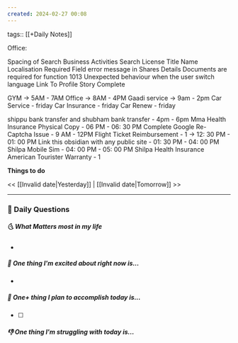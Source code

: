```yaml
---
created: 2024-02-27 00:08
---
```


tags:: [[+Daily Notes]]

Office:

Spacing of Search Business Activities
Search License Title Name
Localisation
Required Field error message in Shares Details
Documents are required for function 1013
Unexpected behaviour when the user switch language
Link To Profile Story Complete

GYM -> 5AM - 7AM
Office -> 8AM - 4PM
Gaadi service -> 9am - 2pm
Car Service - friday
Car Insurance - friday
Car Renew - friday

shippu bank transfer and shubham bank transfer - 4pm - 6pm
Mma Health Insurance Physical Copy - 06 PM - 06: 30 PM
Complete Google Re-Captcha Issue - 9 AM - 12PM
Flight Ticket Reimbursement - 1 -> 12: 30 PM - 01: 00 PM
Link this obsidian with any public site - 01: 30 PM - 04: 00 PM
Shilpa Mobile Sim - 04: 00 PM - 05: 00 PM
Shilpa Health Insurance
American Tourister Warranty - 1

**Things to do**

<< [[Invalid date|Yesterday]] | [[Invalid date|Tomorrow]] >>

---

### 📅 Daily Questions

##### 🌜 What Matters most in my life

-

##### 🙌 One thing I'm excited about right now is...

-

##### 🚀 One+ thing I plan to accomplish today is...

- [ ]

##### 👎 One thing I'm struggling with today is...
